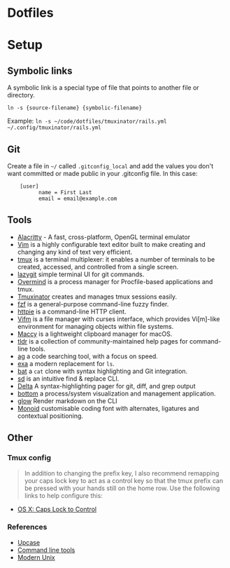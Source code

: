 # Dotfiles

# Setup
## Symbolic links
A symbolic link is a special type of file that points to another file or directory.

`ln -s {source-filename} {symbolic-filename}`

Example: `ln -s ~/code/dotfiles/tmuxinator/rails.yml
~/.config/tmuxinator/rails.yml`

## Git
Create a file in `~/` called `.gitconfig_local` and add the values you don't want committed or made public in your .gitconfig file. In this case:
```
    [user]
          name = First Last
          email = email@example.com
```

## Tools
- [Alacritty](https://github.com/alacritty/alacritty) - A fast, cross-platform, OpenGL terminal emulator
- [Vim](https://github.com/vim/vim) is a highly configurable text editor built to make creating and changing any kind of text very efficient.
- [tmux](https://github.com/tmux/tmux) is a terminal multiplexer: it enables a number of terminals to be created, accessed, and controlled from a single screen.
- [lazygit](https://github.com/jesseduffield/lazygit) simple terminal UI for git commands.
- [Overmind](https://github.com/DarthSim/overmind) is a process manager for Procfile-based applications and tmux.
- [Tmuxinator](https://github.com/tmuxinator/tmuxinator) creates and manages tmux sessions easily.
- [fzf](https://github.com/junegunn/fzf) is a general-purpose command-line fuzzy finder.
- [httpie](https://httpie.io/) is a command-line HTTP client.
- [Vifm](https://vifm.info/) is a file manager with curses interface, which provides Vi[m]-like environment for managing objects within file systems.
- [Maccy](https://github.com/p0deje/Maccy) is a lightweight clipboard manager for macOS.
- [tldr](https://github.com/tldr-pages/tldr) is a collection of community-maintained help pages for command-line tools.
- [ag](https://github.com/ggreer/the_silver_searcher) a code searching tool, with a focus on speed.
- [exa](https://github.com/ogham/exa) a modern replacement for `ls`.
- [bat](https://github.com/sharkdp/bat) a `cat` clone with syntax highlighting and Git integration.
- [sd](https://github.com/chmln/sd) is an intuitive find & replace CLI.
- [Delta](https://github.com/dandavison/delta) A syntax-highlighting pager for git, diff, and grep output
- [bottom](https://github.com/ClementTsang/bottom) a process/system visualization and management application.
- [glow](https://github.com/charmbracelet/glow) Render markdown on the CLI
- [Monoid](https://github.com/larsenwork/monoid) customisable coding font with alternates, ligatures and contextual positioning.

<!-- TODO: Add Notion, browser, etc. -->

## Other
### Tmux config
> In addition to changing the prefix key, I also recommend remapping your caps lock key to act as a control key so that the tmux prefix can be pressed with your hands still on the home row. Use the following links to help configure this:
+ [OS X: Caps Lock to Control](https://stackoverflow.com/questions/162896/emacs-on-mac-os-x-leopard-key-bindings)

### References
- [Upcase](https://thoughtbot.com/upcase/)
- [Command line tools](https://jvns.ca/blog/2022/04/12/a-list-of-new-ish--command-line-tools/)
- [Modern Unix](https://github.com/ibraheemdev/modern-unix)

